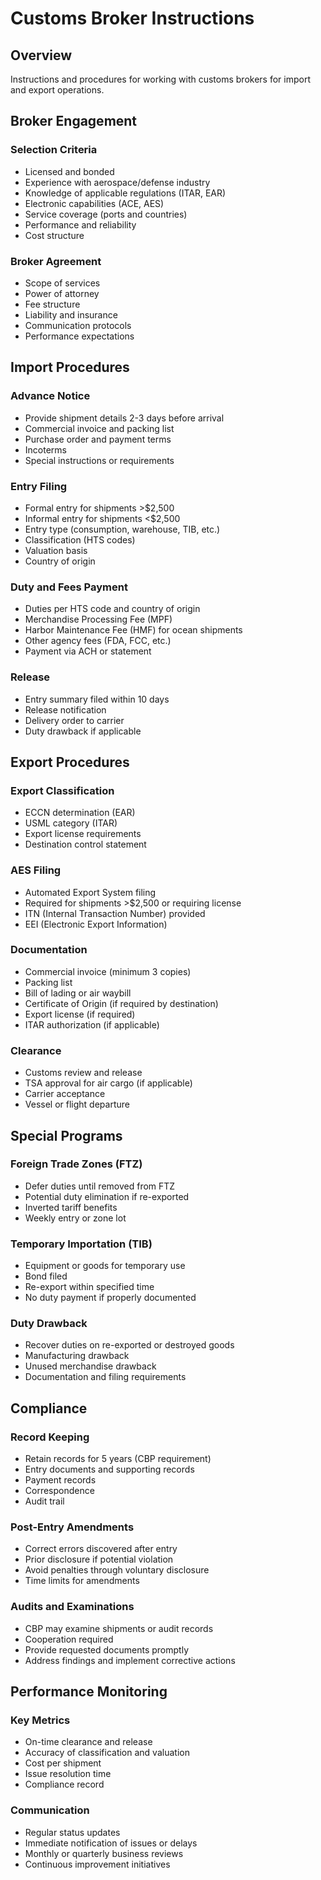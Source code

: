 # Customs Broker Instructions

## Overview

Instructions and procedures for working with customs brokers for import and export operations.

## Broker Engagement

### Selection Criteria
- Licensed and bonded
- Experience with aerospace/defense industry
- Knowledge of applicable regulations (ITAR, EAR)
- Electronic capabilities (ACE, AES)
- Service coverage (ports and countries)
- Performance and reliability
- Cost structure

### Broker Agreement
- Scope of services
- Power of attorney
- Fee structure
- Liability and insurance
- Communication protocols
- Performance expectations

## Import Procedures

### Advance Notice
- Provide shipment details 2-3 days before arrival
- Commercial invoice and packing list
- Purchase order and payment terms
- Incoterms
- Special instructions or requirements

### Entry Filing
- Formal entry for shipments >$2,500
- Informal entry for shipments <$2,500
- Entry type (consumption, warehouse, TIB, etc.)
- Classification (HTS codes)
- Valuation basis
- Country of origin

### Duty and Fees Payment
- Duties per HTS code and country of origin
- Merchandise Processing Fee (MPF)
- Harbor Maintenance Fee (HMF) for ocean shipments
- Other agency fees (FDA, FCC, etc.)
- Payment via ACH or statement

### Release
- Entry summary filed within 10 days
- Release notification
- Delivery order to carrier
- Duty drawback if applicable

## Export Procedures

### Export Classification
- ECCN determination (EAR)
- USML category (ITAR)
- Export license requirements
- Destination control statement

### AES Filing
- Automated Export System filing
- Required for shipments >$2,500 or requiring license
- ITN (Internal Transaction Number) provided
- EEI (Electronic Export Information)

### Documentation
- Commercial invoice (minimum 3 copies)
- Packing list
- Bill of lading or air waybill
- Certificate of Origin (if required by destination)
- Export license (if required)
- ITAR authorization (if applicable)

### Clearance
- Customs review and release
- TSA approval for air cargo (if applicable)
- Carrier acceptance
- Vessel or flight departure

## Special Programs

### Foreign Trade Zones (FTZ)
- Defer duties until removed from FTZ
- Potential duty elimination if re-exported
- Inverted tariff benefits
- Weekly entry or zone lot

### Temporary Importation (TIB)
- Equipment or goods for temporary use
- Bond filed
- Re-export within specified time
- No duty payment if properly documented

### Duty Drawback
- Recover duties on re-exported or destroyed goods
- Manufacturing drawback
- Unused merchandise drawback
- Documentation and filing requirements

## Compliance

### Record Keeping
- Retain records for 5 years (CBP requirement)
- Entry documents and supporting records
- Payment records
- Correspondence
- Audit trail

### Post-Entry Amendments
- Correct errors discovered after entry
- Prior disclosure if potential violation
- Avoid penalties through voluntary disclosure
- Time limits for amendments

### Audits and Examinations
- CBP may examine shipments or audit records
- Cooperation required
- Provide requested documents promptly
- Address findings and implement corrective actions

## Performance Monitoring

### Key Metrics
- On-time clearance and release
- Accuracy of classification and valuation
- Cost per shipment
- Issue resolution time
- Compliance record

### Communication
- Regular status updates
- Immediate notification of issues or delays
- Monthly or quarterly business reviews
- Continuous improvement initiatives
